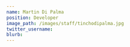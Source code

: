 ```yaml
---
name: Martin Di Palma
position: Developer
image_path: /images/staff/tinchodipalma.jpg
twitter_username:
blurb:
---
```

